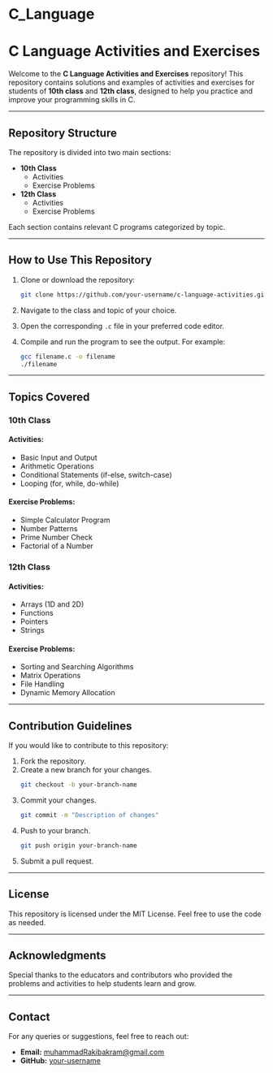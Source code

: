  # C_Language 
# C Language Activities and Exercises

Welcome to the **C Language Activities and Exercises** repository! This repository contains solutions and examples of activities and exercises for students of **10th class** and **12th class**, designed to help you practice and improve your programming skills in C.

---

## Repository Structure

The repository is divided into two main sections:

- **10th Class**
  - Activities
  - Exercise Problems
- **12th Class**
  - Activities
  - Exercise Problems

Each section contains relevant C programs categorized by topic.

---

## How to Use This Repository

1. Clone or download the repository:
   ```bash
   git clone https://github.com/your-username/c-language-activities.git
   ```

2. Navigate to the class and topic of your choice.

3. Open the corresponding `.c` file in your preferred code editor.

4. Compile and run the program to see the output. For example:
   ```bash
   gcc filename.c -o filename
   ./filename
   ```

---

## Topics Covered

### **10th Class**

#### Activities:
- Basic Input and Output
- Arithmetic Operations
- Conditional Statements (if-else, switch-case)
- Looping (for, while, do-while)

#### Exercise Problems:
- Simple Calculator Program
- Number Patterns
- Prime Number Check
- Factorial of a Number

### **12th Class**

#### Activities:
- Arrays (1D and 2D)
- Functions
- Pointers
- Strings

#### Exercise Problems:
- Sorting and Searching Algorithms
- Matrix Operations
- File Handling
- Dynamic Memory Allocation

---

## Contribution Guidelines

If you would like to contribute to this repository:

1. Fork the repository.
2. Create a new branch for your changes.
   ```bash
   git checkout -b your-branch-name
   ```
3. Commit your changes.
   ```bash
   git commit -m "Description of changes"
   ```
4. Push to your branch.
   ```bash
   git push origin your-branch-name
   ```
5. Submit a pull request.

---

## License

This repository is licensed under the MIT License. Feel free to use the code as needed.

---

## Acknowledgments

Special thanks to the educators and contributors who provided the problems and activities to help students learn and grow.

---

## Contact

For any queries or suggestions, feel free to reach out:
- **Email:** muhammadRakibakram@gmail.com
- **GitHub:** [your-username](https://github.com/RakibAkram5)
